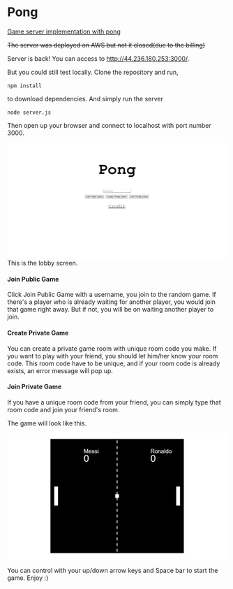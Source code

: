# Pong
[Game server implementation with pong](https://www.youtube.com/watch?v=CAkqfaT20U8&t=34s&ab_channel=WoonggiEun)

~~The server was deployed on AWS but not it closed(due to the billing)~~

Server is back! You can access to http://44.236.180.253:3000/.

But you could still test locally. Clone the repository and run,

```
npm install
```
to download dependencies. And simply run the server
```
node server.js
```
Then open up your browser and connect to localhost with port number 3000.

![](images/Title.png)
This is the lobby screen.

#### Join Public Game
Click Join Public Game with a username, you join to the random game. If there's a player who is already waiting for another player, you would join that game right away. But if not, you will be on waiting another player to join.


#### Create Private Game
You can create a private game room with unique room code you make. If you want to play with your friend, you should let him/her know your room code.
This room code have to be unique, and if your room code is already exists, an error message will pop up.

#### Join Private Game
If you have a unique room code from your friend, you can simply type that room code and join your friend's room.

The game will look like this.

![](images/Ingame.png)

You can control with your up/down arrow keys and Space bar to start the game. Enjoy :)
